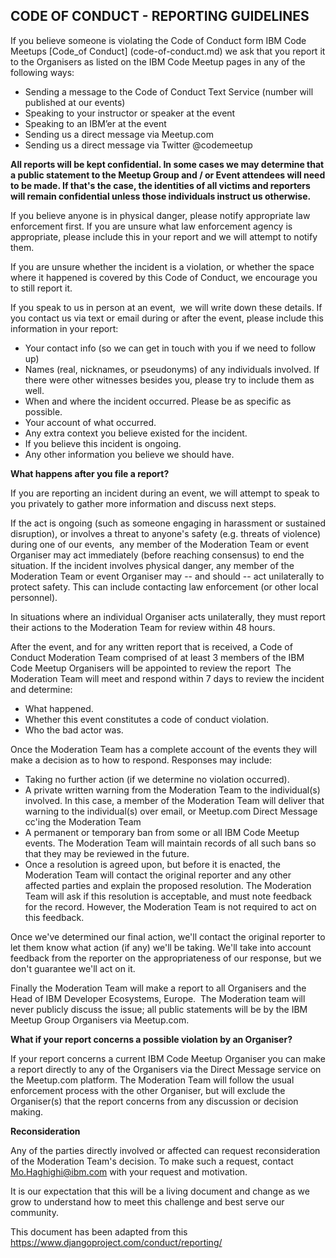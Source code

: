  ## CODE OF CONDUCT  - REPORTING GUIDELINES


If you believe someone is violating the Code of Conduct form IBM Code Meetups [Code_of Conduct] (code-of-conduct.md) we ask that you report it to the Organisers as listed on the IBM Code Meetup pages in any of the following ways:


- Sending a message to the Code of Conduct Text Service (number will published at our events)
- Speaking to your instructor or speaker at the event
- Speaking to an IBM’er at the event
- Sending us a direct message via Meetup.com 
- Sending us a direct message via Twitter @codemeetup


**All reports will be kept confidential. In some cases we may determine that a public statement to the Meetup Group and / or Event attendees will need to be made. If that's the case, the identities of all victims and reporters will remain confidential unless those individuals instruct us otherwise.**


If you believe anyone is in physical danger, please notify appropriate law enforcement first. If you are unsure what law enforcement agency is appropriate, please include this in your report and we will attempt to notify them.


If you are unsure whether the incident is a violation, or whether the space where it happened is covered by this Code of Conduct, we encourage you to still report it. 


If you speak to us in person at an event,  we will write down these details. If you contact us via text or email during or after the event, please include this information in your report:


- Your contact info (so we can get in touch with you if we need to follow up)
- Names (real, nicknames, or pseudonyms) of any individuals involved. If there were other witnesses besides you, please try to include them as well.
- When and where the incident occurred. Please be as specific as possible.
- Your account of what occurred. 
- Any extra context you believe existed for the incident.
- If you believe this incident is ongoing.
- Any other information you believe we should have.


**What happens after you file a report?** 

If you are reporting an incident during an event, we will attempt to speak to you privately to gather more information and discuss next steps. 


If the act is ongoing (such as someone engaging in harassment or sustained disruption), or involves a threat to anyone's safety (e.g. threats of violence) during one of our events,  any member of the Moderation Team or event Organiser may act immediately (before reaching consensus) to end the situation. If the incident involves physical danger, any member of the Moderation Team or event Organiser may -- and should -- act unilaterally to protect safety. This can include contacting law enforcement (or other local personnel).


In situations where an individual Organiser acts unilaterally, they must report their actions to the Moderation Team for review within 48 hours.


After the event, and for any written report that is received, a Code of Conduct Moderation Team comprised of at least 3 members of the IBM Code Meetup Organisers will be appointed to review the report  The Moderation Team will meet and respond within 7 days to review the incident and determine:
- What happened.
- Whether this event constitutes a code of conduct violation.
- Who the bad actor was.


Once the Moderation Team has a complete account of the events they will make a decision as to how to respond. Responses may include:


- Taking no further action (if we determine no violation occurred).
- A private written warning from the Moderation Team to the individual(s) involved. In this case, a member of the Moderation Team will deliver that warning to the individual(s) over email, or Meetup.com Direct Message cc'ing the Moderation Team
- A permanent or temporary ban from some or all IBM Code Meetup events. The Moderation Team will maintain records of all such bans so that they may be reviewed in the future.
- Once a resolution is agreed upon, but before it is enacted, the Moderation Team will contact the original reporter and any other affected parties and explain the proposed resolution. The Moderation Team will ask if this resolution is acceptable, and must note feedback for the record. However, the Moderation Team is not required to act on this feedback.


Once we've determined our final action, we'll contact the original reporter to let them know what action (if any) we'll be taking. We'll take into account feedback from the reporter on the appropriateness of our response, but we don't guarantee we'll act on it.


Finally the Moderation Team will make a report to all Organisers and the Head of IBM Developer Ecosystems, Europe.  The Moderation team will never publicly discuss the issue; all public statements will be by the IBM Meetup Group Organisers via Meetup.com.


**What if your report concerns a possible violation by an Organiser?**

If your report concerns a current IBM Code Meetup Organiser you can make a report directly to any of the Organisers via the Direct Message service on the Meetup.com platform. The Moderation Team will follow the usual enforcement process with the other Organiser, but will exclude the Organiser(s) that the report concerns from any discussion or decision making.


**Reconsideration**

Any of the parties directly involved or affected can request reconsideration of the Moderation Team's decision. To make such a request, contact Mo.Haghighi@ibm.com with your request and motivation.


It is our expectation that this will be a living document and change as we grow to understand how to meet this challenge and best serve our community.


This document has been adapted from this https://www.djangoproject.com/conduct/reporting/
